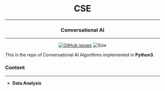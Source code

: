 <div align = "center">

# CSE 
---
### Conversational AI
---
[![GitHub issues](https://img.shields.io/github/issues/Aanvikshiki/Conversational_AI?logo=github)](https://github.com/Aanvikshiki/Conversational_AI/issues) ![Size](https://github-size-badge.herokuapp.com/Aanvikshiki/Conversational_AI.svg)
</div>

This is the repo of Conversational AI Algorithms implemented in **Python3**. 

### Content
---
* **Data Analysis**
